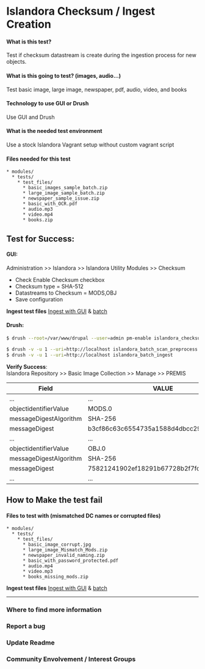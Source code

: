 # Islandora Checksum / Ingest Creation

#### What is this test?
Test if checksum datastream is create during the ingestion process for new objects.

#### What is this going to test? (images, audio...)
Test basic image, large image, newspaper, pdf, audio, video, and books

#### Technology to use GUI or Drush
Use GUI and Drush

#### What is the needed test environment
Use a stock Islandora Vagrant setup without custom vagrant script

#### Files needed for this test
```
* modules/
  * tests/
    * test_files/
      * basic_images_sample_batch.zip
      * large_image_sample_batch.zip
      * newspaper_sample_issue.zip
      * basic_with_OCR.pdf
      * audio.mp3
      * video.mp4
      * books.zip
```

## Test for Success:

#### GUI:
Administration >> Islandora >> Islandora Utility Modules >> Checksum

* Check Enable Checksum checkbox
* Checksum type = SHA-512
* Datastreams to Checksum = MODS,OBJ
* Save configuration

**Ingest test files**
[Ingest with GUI](ingest_procedures.md) & [batch](modules/test/batch_ingest.md)

#### Drush:
```bash
$ drush --root=/var/www/drupal --user=admin pm-enable islandora_checksum
```
```bash
$ drush -v -u 1 --uri=http://localhost islandora_batch_scan_preprocess --type=zip --target=/path/to/archive.zip
$ drush -v -u 1 --uri=http://localhost islandora_batch_ingest
```

**Verify Success**:<br/>
Islandora Repository >> Basic Image Collection >> Manage >> PREMIS


| Field |VALUE|
| --------------| ---------------------------------------- |
| ... | ... |
| objectidentifierValue | MODS.0 |
| messageDigestAlgorithm | SHA-256 |
| messageDigest | b3cf86c63c6554735a1588d4dbcc297b75c9eff9 |
| ... | ... |
| objectidentifierValue | OBJ.0 |
| messageDigestAlgorithm | SHA-256
| messageDigest | 75821241902ef18291b67728b2f7fc65ce52d52a |
| ... | ... |


## How to Make the test fail

#### Files to test with (mismatched DC names or corrupted files)
```
* modules/
  * tests/
    * test_files/
      * basic_image_corrupt.jpg
      * large_image_Mismatch_Mods.zip
      * newspaper_invalid_naming.zip
      * basic_with_password_protected.pdf
      * audio.mp4
      * video.mp3
      * books_missing_mods.zip
```

**Ingest test files**
[Ingest with GUI](/basics/ingest_procedures.md) & [batch](modules/test/batch_ingest.md)

___
### Where to find more information
### Report a bug
### Update Readme
### Community Envolvement / Interest Groups
